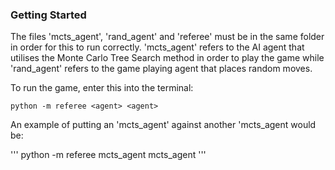 ### Getting Started

The files 'mcts_agent', 'rand_agent' and 'referee' must be in the same folder in order for this to run correctly. 'mcts_agent' refers to the AI agent that utilises the Monte Carlo Tree Search method in order to play the game while 'rand_agent' refers to the game playing agent that places random moves.

To run the game, enter this into the terminal:

```
python -m referee <agent> <agent>
```

An example of putting an 'mcts_agent' against another 'mcts_agent would be:

'''
python -m referee mcts_agent mcts_agent 
'''


